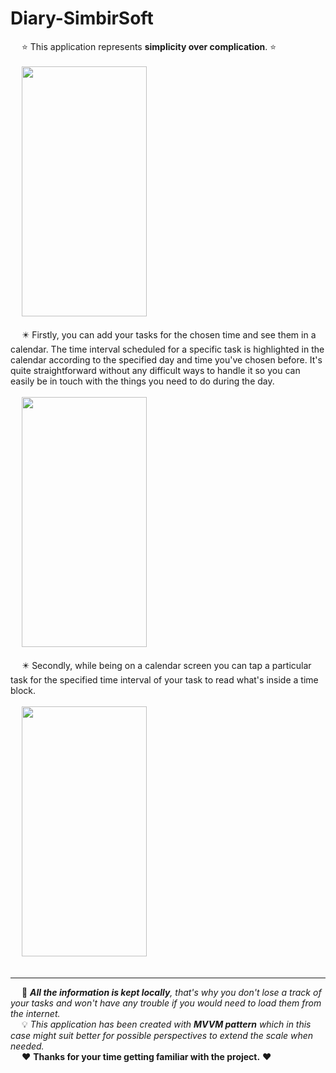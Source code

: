 # Diary-SimbirSoft

&emsp; :star: This application represents **simplicity over complication**. :star: <br /> <br />
&emsp; <img src="https://github.com/progger78/Diary-SimbirSoft/assets/102137387/dc6d5e15-0031-4647-82d1-b24eda5a39f2" width="200" height="400"> <br /> <br />
&emsp; :eight_pointed_black_star: Firstly, you can add your tasks for the chosen time and see them in a calendar. The time interval scheduled for a specific task is highlighted in the calendar according to the specified day and time you've chosen before. It's quite straightforward without any difficult ways to handle it so you can easily be in touch with the things you need to do during the day. <br /> <br />
&emsp; <img src="https://github.com/progger78/Diary-SimbirSoft/assets/102137387/ef52394b-26b0-44e4-8121-28a0248873b8" width="200" height="400"> <br /> <br />
&emsp; :eight_pointed_black_star: Secondly, while being on a calendar screen you can tap a particular task for the specified time interval of your task to read what's inside a time block.<br /> <br />
&emsp; <img src="https://github.com/progger78/Diary-SimbirSoft/assets/102137387/d6ec2d11-58d5-4275-862d-63a8ad030758" width="200" height="400"> <br /> <br />
___
&emsp; :file_folder: ***All the information is kept locally**, that's why you don't lose a track of your tasks and won't have any trouble if you would need to load them from the internet.* <br />
&emsp; :bulb: *This application has been created with **MVVM pattern** which in this case might suit better for possible perspectives to extend the scale when needed.* <br />
&emsp; :heart: **Thanks for your time getting familiar with the project.** :heart:
